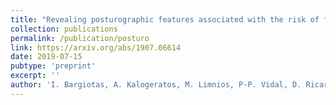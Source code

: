```yaml
---
title: "Revealing posturographic features associated with the risk of falling in patients with Parkinsonian syndromes via machine learning"
collection: publications
permalink: /publication/posturo
link: https://arxiv.org/abs/1907.06614
date: 2019-07-15
pubtype: 'preprint'
excerpt: ''
author: 'I. Bargiotas, A. Kalogeratos, M. Limnios, P-P. Vidal, D. Ricard and N. Vayatis'
---
```

